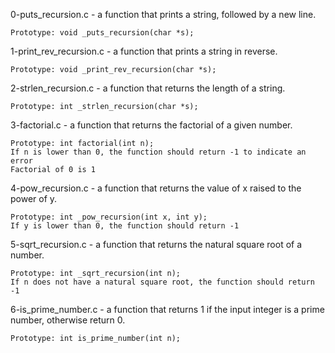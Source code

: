 0-puts_recursion.c -  a function that prints a string, followed by a new line.

	Prototype: void _puts_recursion(char *s);

1-print_rev_recursion.c - a function that prints a string in reverse.

	Prototype: void _print_rev_recursion(char *s);

2-strlen_recursion.c -  a function that returns the length of a string.

	Prototype: int _strlen_recursion(char *s);

3-factorial.c - a function that returns the factorial of a given number.

	Prototype: int factorial(int n);
	If n is lower than 0, the function should return -1 to indicate an error
	Factorial of 0 is 1

4-pow_recursion.c - a function that returns the value of x raised to the power of y.

	Prototype: int _pow_recursion(int x, int y);
	If y is lower than 0, the function should return -1

5-sqrt_recursion.c - a function that returns the natural square root of a number.

	Prototype: int _sqrt_recursion(int n);
	If n does not have a natural square root, the function should return -1

6-is_prime_number.c - a function that returns 1 if the input integer is a prime number, otherwise return 0.

	Prototype: int is_prime_number(int n);

